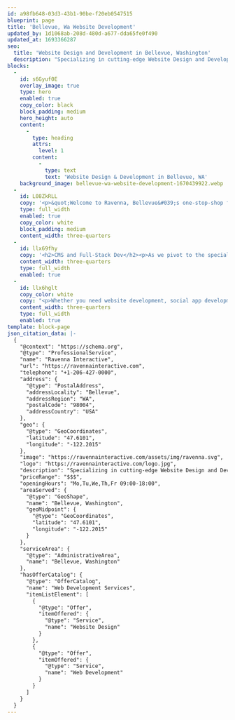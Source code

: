 ```yaml
---
id: a98fb648-03d3-43b1-90be-f20eb0547515
blueprint: page
title: 'Bellevue, Wa Website Development'
updated_by: 1d1068ab-208d-480d-a677-dda65fe0f490
updated_at: 1693366287
seo:
  title: 'Website Design and Development in Bellevue, Washington'
  description: "Specializing in cutting-edge Website Design and Development services in Bellevue, Washington. Transform your online presence with responsive design, intuitive UI, and robust back-end solutions. Let's build your digital future together!"
blocks:
  -
    id: s6Gyuf0E
    overlay_image: true
    type: hero
    enabled: true
    copy_color: black
    block_padding: medium
    hero_height: auto
    content:
      -
        type: heading
        attrs:
          level: 1
        content:
          -
            type: text
            text: 'Website Design & Development in Bellevue, WA'
    background_image: bellevue-wa-website-development-1670439922.webp
  -
    id: L08ZkRLL
    copy: '<p>&quot;Welcome to Ravenna, Bellevue&#039;s one-stop-shop for cutting-edge Website Design, Full Stack, and CMS Development. Based in the heart of Bellevue&#039;s tech scene, we specialize in crafting digital solutions that turn your vision into reality. Whether you&#039;re a startup or an established brand, our tailor-made services are designed to boost your online presence and drive business success. Let&#039;s get started.&quot;</p><h2><strong>Stunning Website Design</strong></h2><p>In the heart of the Pacific Northwest&#039;s tech corridor, Bellevue Web Design stands as a beacon of innovation and excellence. Situated in a city that is becoming increasingly synonymous with technology and entrepreneurship, our web design services offer a sophisticated blend of creativity and technical prowess. We understand that a website is more than a digital storefront; it&#039;s a vital touchpoint between your brand and your audience. Our team of expert designers and developers utilize state-of-the-art technologies and best practices to craft websites that are not just visually stunning but also highly functional, ensuring a superior user experience.</p><p>As a leading provider of web design services in Bellevue, we pride ourselves on delivering solutions that are tailored to meet the unique needs of our diverse clientele. From small businesses and startups to large corporations, our approach is always rooted in a deep understanding of your objectives, target audience, and market trends. We employ a comprehensive strategy that incorporates responsive design, intuitive navigation, and compelling content to engage your audience and drive conversions. Our commitment to quality and attention to detail sets us apart, making us the go-to choice for businesses looking to make a lasting impact in the digital landscape.<br></p>'
    type: full_width
    enabled: true
    copy_color: white
    block_padding: medium
    content_width: three-quarters
  -
    id: llx69fhy
    copy: '<h2>CMS and Full-Stack Dev</h2><p>As we pivot to the specialized solutions we offer, it&#039;s crucial to spotlight our expertise in CMS and Full Stack Development. Based in the unique tech community of Bellevue, we recognize the imperative for businesses to have agile, scalable digital solutions. Our Content Management Systems are engineered with you—the client—in mind, allowing you the freedom to seamlessly update and manage content, all while maintaining the integrity of site performance and design. This hands-on control equips you to swiftly adapt to market changes and customer demands.</p><p>Transitioning from content management to the structural foundation of your digital platform, our Full Stack Development services truly set us apart. We are well-versed in handling every layer of technical development, be it server-side functionalities or crafting an intuitive front-end user experience. Utilizing cutting-edge technology and industry best practices, our Bellevue-based team delivers comprehensive solutions that are both robust and scalable. So whether you&#039;re a burgeoning startup or an established enterprise, our Full Stack Development services offer a harmonized approach, aligning perfectly with your overall business strategy and specific technological requisites.</p><p><a href="entry::0c623e4f-08d3-4367-9592-ab966a7a23cf">Learn More <br><br></a></p>'
    content_width: three-quarters
    type: full_width
    enabled: true
  -
    id: llx6hglt
    copy_color: white
    copy: "<p>Whether you need website development, social app development, or application development, you can rely on our capable team of professionals. We have what it takes to give your website the edge over your competition while adding measurable value to your bottom line. We look forward to providing the website design, web development, and marketing services you can depend on to take your business to new heights.</p><h2><strong>Let’s Meet</strong></h2><p>We do our most effective work face-to-face. Contact us to discuss your website needs in Bellevue, WA by calling us at (206) 427-0000 or send an email to\_<a href=\"https://web.archive.org/web/20220814035347/mailto:tj@ravennainteractive.com\">tj@ravennainteractive.com</a></p>"
    content_width: three-quarters
    type: full_width
    enabled: true
template: block-page
json_citation_data: |-
  {
    "@context": "https://schema.org",
    "@type": "ProfessionalService",
    "name": "Ravenna Interactive",
    "url": "https://ravennainteractive.com",
    "telephone": "+1-206-427-0000",
    "address": {
      "@type": "PostalAddress",
      "addressLocality": "Bellevue",
      "addressRegion": "WA",
      "postalCode": "98004",
      "addressCountry": "USA"
    },
    "geo": {
      "@type": "GeoCoordinates",
      "latitude": "47.6101",
      "longitude": "-122.2015"
    },
    "image": "https://ravennainteractive.com/assets/img/ravenna.svg",
    "logo": "https://ravennainteractive.com/logo.jpg",
    "description": "Specializing in cutting-edge Website Design and Development services in Bellevue, Washington. Transform your online presence with responsive design, intuitive UI, and robust back-end solutions.",
    "priceRange": "$$$",
    "openingHours": "Mo,Tu,We,Th,Fr 09:00-18:00",
    "areaServed": {
      "@type": "GeoShape",
      "name": "Bellevue, Washington",
      "geoMidpoint": {
        "@type": "GeoCoordinates",
        "latitude": "47.6101",
        "longitude": "-122.2015"
      }
    },
    "serviceArea": {
      "@type": "AdministrativeArea",
      "name": "Bellevue, Washington"
    },
    "hasOfferCatalog": {
      "@type": "OfferCatalog",
      "name": "Web Development Services",
      "itemListElement": [
        {
          "@type": "Offer",
          "itemOffered": {
            "@type": "Service",
            "name": "Website Design"
          }
        },
        {
          "@type": "Offer",
          "itemOffered": {
            "@type": "Service",
            "name": "Web Development"
          }
        }
      ]
    }
  }
---
```

